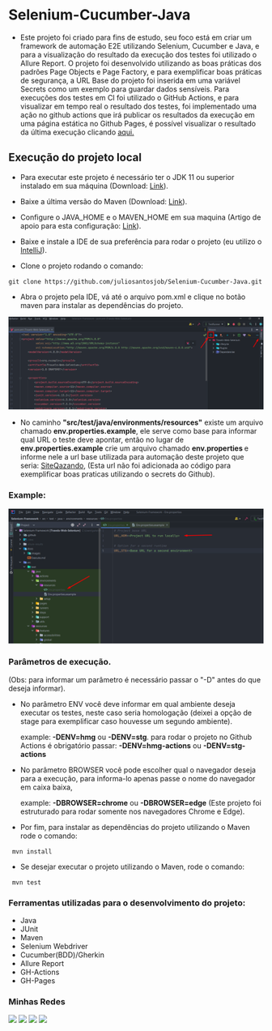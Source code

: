 # Selenium-Cucumber-Java
- Este projeto foi criado para fins de estudo, seu foco está em criar um framework de automação E2E utilizando Selenium,
Cucumber e Java, e para a visualização do resultado da execução dos testes foi utilizado o Allure Report. O projeto foi
desenvolvido utilizando as boas práticas dos padrões Page Objects e Page Factory, e para exemplificar boas práticas de
segurança, a URL Base do projeto foi inserida em uma variável Secrets como um exemplo para guardar dados sensíveis. Para
execuções dos testes em CI foi utilizado o GitHub Actions, e para visualizar em tempo real o resultado dos testes,
foi implementado uma ação no github actions que irá publicar os resultados da execução em uma página estática no
Github Pages, é possível visualizar o resultado da última execução clicando <a href="https://juliosantosjob.github.io/Selenium-Cucumber-Java">aqui.</a>

<p>

## Execução do projeto local

- Para executar este projeto é necessário ter o JDK 11 ou superior instalado em sua máquina
  (Download: <a href="https://www.oracle.com/br/java/technologies/javase/jdk11-archive-downloads.html">
  Link</a>).

<p>

- Baixe a última versão do Maven
  (Download: <a href="https://maven.apache.org/download.cgi">
  Link</a>).

<p>

- Configure o JAVA_HOME e o MAVEN_HOME em sua maquina
  (Artigo de apoio para esta configuração:
  <a href="https://medium.com/beelabacademy/configurando-vari%C3%A1veis-de-ambiente-java-home-e-maven-home-no-windows-e-unix-d9461f783c26">
  Link</a>).

<p>

- Baixe e instale a IDE de sua preferência para rodar o projeto (eu utilizo o
  <a href="https://www.jetbrains.com/idea/download/#section=windows">
  IntelliJ</a>).

<p>

- Clone o projeto rodando o comando:

````
git clone https://github.com/juliosantosjob/Selenium-Cucumber-Java.git
````

<p>

- Abra o projeto pela IDE, vá até o arquivo pom.xml e clique no botão maven para instalar as dependências do projeto.

<p>

<img src="docs/images/Screenshot_1.png" heigth="850" width="1200">

<p>

- No caminho <strong>"src/test/java/environments/resources"</strong> existe um arquivo chamado <strong>
  env.properties.example</strong>, ele serve como base para informar qual URL o teste deve apontar, então
  no lugar de <strong>env.properties.example</strong> crie um arquivo chamado <strong>env.properties
  </strong> e informe nele a url base utilizada para automação deste projeto que seria:
  <a href="http://automationpratice.com.br">
  SiteQazando</a>,
  (Esta url não foi adicionada ao código para exemplificar boas praticas utilizando o secrets do Github).

<p>

### Example:

![alt text](docs/images/Screenshot_2.png)

<p>

### Parâmetros de execução.

(Obs: para informar um parâmetro é necessário passar o "-D" antes do que deseja informar).

<p>

- No parâmetro ENV você deve informar em qual ambiente deseja executar os testes, neste caso seria homologação
  (deixei a opção de stage para exemplificar caso houvesse um segundo ambiente).<p>
  example:<strong> -DENV=hmg</strong> ou <strong> -DENV=stg</strong>.
  para rodar o projeto no Github Actions é obrigatório passar: <strong>-DENV=hmg-actions</strong> ou <strong>
  -DENV=stg-actions</strong>

<p>

- No parâmetro BROWSER você pode escolher qual o navegador deseja para a execução, para informa-lo apenas passe o nome
  do navegador em caixa baixa,
  <p>example: <strong>-DBROWSER=chrome</strong> ou <strong>-DBROWSER=edge</strong>
  (Este projeto foi estruturado para rodar somente nos navegadores Chrome e Edge).

<p>

- Por fim, para instalar as dependências do projeto utilizando o Maven rode o comando:

````
 mvn install
````

- Se desejar executar o projeto utilizando o Maven, rode o comando:

````
 mvn test
````

<p>
   
### Ferramentas utilizadas para o desenvolvimento do projeto:
- Java
- JUnit
- Maven
- Selenium Webdriver
- Cucumber(BDD)/Gherkin
- Allure Report
- GH-Actions
- GH-Pages
   
 ### Minhas Redes
   [<img src="https://img.shields.io/badge/linkedin-%230077B5.svg?&style=for-the-badge&logo=linkedin&logoColor=white" />](https://www.linkedin.com/in/julio-santos-43428019b)
   [<img src = "https://img.shields.io/badge/instagram-%23E4405F.svg?&style=for-the-badge&logo=instagram&logoColor=white">](https://www.instagram.com/juli0sts/)
   [<img src = "https://img.shields.io/badge/facebook-%231877F2.svg?&style=for-the-badge&logo=facebook&logoColor=white">](https://www.facebook.com/profile.php?id=100003793058455)
   <a href="mailto:julio958214@gmail.com"><img src="https://img.shields.io/badge/-Gmail-%23333?style=for-the-badge&logo=gmail&logoColor=white" target="_blank">
   </a>
